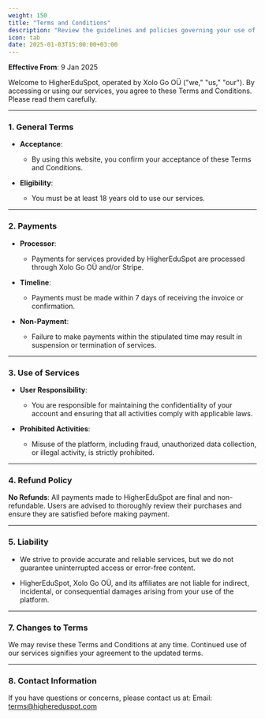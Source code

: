 ```yaml
---
weight: 150
title: "Terms and Conditions"
description: "Review the guidelines and policies governing your use of HigherEduSpot."
icon: tab
date: 2025-01-03T15:00:00+03:00
---
```


**Effective From**: 9 Jan 2025

Welcome to HigherEduSpot, operated by Xolo Go OÜ ("we," "us," "our"). By accessing or using our services, you agree to these Terms and Conditions. Please read them carefully.

---

### 1. **General Terms**

- **Acceptance**:
  - By using this website, you confirm your acceptance of these Terms and Conditions.

- **Eligibility**:
  - You must be at least 18 years old to use our services.

---

### 2. **Payments**

- **Processor**:
  - Payments for services provided by HigherEduSpot are processed through Xolo Go OÜ and/or Stripe.

- **Timeline**:
  - Payments must be made within 7 days of receiving the invoice or confirmation.

- **Non-Payment**:
  - Failure to make payments within the stipulated time may result in suspension or termination of services.

---

### 3. **Use of Services**

- **User Responsibility**: 

  - You are responsible for maintaining the confidentiality of your account and ensuring that all activities comply with applicable laws.

- **Prohibited Activities**: 

  - Misuse of the platform, including fraud, unauthorized data collection, or illegal activity, is strictly prohibited.

---

### 4. **Refund Policy**

**No Refunds**: All payments made to HigherEduSpot are final and non-refundable. Users are advised to thoroughly review their purchases and ensure they are satisfied before making payment.

---

### 5. **Liability**

- We strive to provide accurate and reliable services, but we do not guarantee uninterrupted access or error-free content.

- HigherEduSpot, Xolo Go OÜ, and its affiliates are not liable for indirect, incidental, or consequential damages arising from your use of the platform.

---

### 7. **Changes to Terms**

We may revise these Terms and Conditions at any time. Continued use of our services signifies your agreement to the updated terms.

---

### 8. **Contact Information**

If you have questions or concerns, please contact us at:
Email: terms@highereduspot.com
